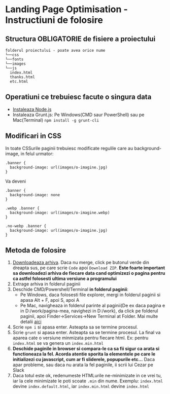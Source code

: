 # Landing Page Optimisation - **Instructiuni de folosire**

## Structura OBLIGATORIE de fisiere a proiectului
```
folderul proiectului - poate avea orice nume
└──css
└──fonts
└──images
└──js
  index.html
  thanks.html
  etc.html
```

## Operatiuni ce trebuiesc facute o singura data
- <a target="_blank" rel="nofollow noopener" href="https://nodejs.org/en/download/">Instaleaza Node.js</a>
- Instaleaza Grunt.js: Pe Windows(CMD saur PowerShell) sau pe Mac(Terminal) `npm install -g grunt-cli`

## Modificari in CSS
In toate CSSurile paginii trebuiesc modificate regulile care au background-image, in felul urmator:
```
.banner {
  background-image: url(images/o-imagine.jpg)
}
```

Va deveni
```
.banner {
  background-image: none
}

.webp .banner {
  background-image: url(images/o-imagine.webp)
}

.no-webp .banner {
  background-image: url(images/o-imagine.jpg)
}
```

## Metoda de folosire
1. <a target="_blank" rel="nofollow noopener" href="https://github.com/cezarmaftei/landing-optimisation/archive/refs/heads/main.zip">Downloadeaza arhiva</a>. Daca nu merge, click pe butonul verde din dreapta sus, pe care scrie `Code` apoi `Download ZIP`. **Este foarte important sa downloadezi arhiva de fiecare data cand optimizezi o pagina pentru ca astfel folosesti ultima versiune a programului**
2. Extrage arhiva in folderul paginii
3. Deschide CMD/Powershell/Terminal **in folderul paginii**:
    - Pe Windows, daca folosesti file explorer, mergi in folderul paginii si apasa Alt + F, apoi S, apoi A
    - Pe Mac, navigheaza in folderul parinte al paginii(De ex daca pagina e in D:/work/pagina-mea, navighezi in D:/work), da click pe folderul paginii, apoi Finder->Services->New Terminal at Folder. Mai multe detalii <a target="_blank" rel="nofollow noopener" href="https://www.maketecheasier.com/launch-terminal-current-folder-mac/#:~:text=Open%20the%20parent%20directory%20where,shortcut%20that%20you%20assigned%20before.">aici</a>
4. Scrie `npm i` si apasa enter. Asteapta sa se termine procesul.
5. Scrie `grunt` si apasa enter. Asteapta sa se termine procesul. La final va aparea cate o versiune minmizata pentru fiecare html. Ex: pentru `index.html` se va genera un `index.min.html`
6. **Deschide paginile in browser si compara-le ca sa fii sigur ca arata si functioneaza la fel. Acorda atentie sporita la elementele pe care le initializezi cu javascript, cum ar fi sliderele, popupurile etc...** Daca apar probleme, sau daca nu arata la fel paginile, ii scrii lui Cezar pe Slack
7. Daca totul este ok, redenumeste HTMLurile ne-minimizate in ce vrei tu, iar la cele minimizate le poti scoate `.min` din nume. Exemplu: `index.html` devine `index.default.html`, iar `index.min.html` devine `index.html`
<!--
## **English docs**

This project is meant to optimize the landing pages before launch. What it does:
- Scans the folder for .html files
- Reads the local CSS and JS files
- Concatenates and minimizes the CSS and JS files for each individual HTML
- Removes unused CSS
- Prints the CSS in `<head>`
- Prints the JS before `</body>`
- Adds webp images for all the images located in /images
- Adds modernizr webp script, that adds .webp and .no-webp classes to the `<body>`
- Replaces the `<img>` tags with `<picture>`
- __Does NOT replace the CSS classes yet, so .webp and .no-webp rules must be added manually in the CSS files__
- Minimizes the HTML and outputs it in teh root folder with the name + 'min.html'. For index.html, the output file is index.min.html

### Project File structure
```
root
  Gruntfile.js
  package.json
└───js
    webp.js
```

### Landing Page File structure
```
root
└──css
└──fonts
└──images
└──js
  index.html
  thanks.html
  etc.html
```

### Prerequisites
- [Node.js](https://nodejs.org/en/download/) installed on local machine
- [Grunt.js](https://gruntjs.com/) installed globally as follows: On Windows(CMD or PowerShell) or on Mac(Terminal) `npm install -g grunt-cli`

### How to use
1. Copy the files in the project folder
2. Open CMD or PowerShell or Terminal in the project folder
3. Install Node dependancies `npm i`
4. Run Grunt `grunt`
5. Hurray!
-->